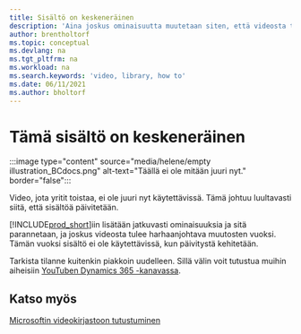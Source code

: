 ```yaml
---
title: Sisältö on keskeneräinen
description: 'Aina joskus ominaisuutta muutetaan siten, että videosta tulee harhaanjohtava, joten video ei ole käytettävissä, kun sisältöä päivitetään.'
author: brentholtorf
ms.topic: conceptual
ms.devlang: na
ms.tgt_pltfrm: na
ms.workload: na
ms.search.keywords: 'video, library, how to'
ms.date: 06/11/2021
ms.author: bholtorf
---
```


# <a name="sorry-this-content-is-under-construction" />Tämä sisältö on keskeneräinen

:::image type="content" source="media/helene/empty illustration_BCdocs.png" alt-text="Täällä ei ole mitään juuri nyt." border="false":::

Video, jota yritit toistaa, ei ole juuri nyt käytettävissä. Tämä johtuu luultavasti siitä, että sisältöä päivitetään.

[!INCLUDE[prod_short](includes/prod_short.md)]iin lisätään jatkuvasti ominaisuuksia ja sitä parannetaan, ja joskus videosta tulee harhaanjohtava muutosten vuoksi. Tämän vuoksi sisältö ei ole käytettävissä, kun päivitystä kehitetään.

Tarkista tilanne kuitenkin piakkoin uudelleen. Sillä välin voit tutustua muihin aiheisiin [YouTuben Dynamics 365 -kanavassa](https://www.youtube.com/playlist?list=PLcakwueIHoT-wVFPKUtmxlqcG1kJ0oqq4).

## <a name="see-also" />Katso myös
[Microsoftin videokirjastoon tutustuminen](across-videos.md)

 
